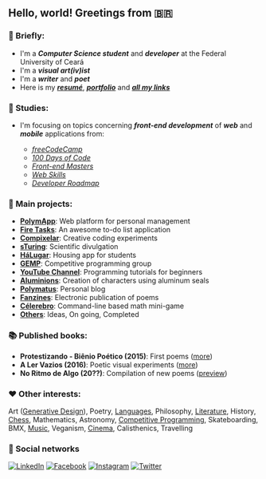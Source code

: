 ## Hello, world! Greetings from 🇧🇷

### 📌 Briefly:

- I'm a ***Computer Science student*** and ***developer*** at the Federal University of Ceará
- I'm a ***visual art(iv)ist***
- I'm a ***writer*** and ***poet***
- Here is my ***[resumé](https://drive.google.com/file/d/1bOFjCfhoyabvcZ7LXf5T3EtY9h6umsaR/view)***, ***[portfolio](https://danielbrito.github.io/home/)*** and ***[all my links](https://allmylinks.com/danielbrito)***

### 🎯 Studies:

- I'm focusing on topics concerning ***front-end development*** of ***web*** and ***mobile*** applications from:

  - *[freeCodeCamp](https://www.freecodecamp.org/learn)*
  - *[100 Days of Code](https://github.com/nas5w/100-days-of-code-frontend)*
  - *[Front-end Masters](https://frontendmasters.com/books/front-end-handbook/2019/)*
  - *[Web Skills](https://andreasbm.github.io/web-skills/)*
  - *[Developer Roadmap](https://roadmap.sh/)*

### 🚀 Main projects:

- **[PolymApp](https://github.com/DanielBrito/polymapp)**: Web platform for personal management
- **[Fire Tasks](https://github.com/DanielBrito/fire-tasks)**: An awesome to-do list application
- **[Compixelar](https://github.com/DanielBrito/creative-coding-experiments)**: Creative coding experiments
- **[sTuring](https://github.com/DanielBrito/sturing)**: Scientific divulgation
- **[HáLugar](https://github.com/HaLugar)**: Housing app for students
- **[GEMP](https://github.com/GEMP-UFC-Crateus)**: Competitive programming group
- **[YouTube Channel](https://www.youtube.com/user/59336197)**: Programming tutorials for beginners
- **[Aluminions](https://www.instagram.com/aluminions.13/)**: Creation of characters using aluminum seals
- **[Polymatus](http://daniel-brito.blogspot.com.br/)**: Personal blog
- **[Fanzines](https://issuu.com/daniel.brito)**: Electronic publication of poems 
- **[Célerebro](https://github.com/DanielBrito/celerebro)**: Command-line based math mini-game
- **[Others](https://github.com/DanielBrito?tab=projects)**: Ideas, On going, Completed

### 📚 Published books:

- **Protestizando - Biênio Poético (2015)**: First poems ([more](https://danielbrito.github.io/home/#/books))
- **A Ler Vazios (2016)**: Poetic visual experiments ([more](https://danielbrito.github.io/home/#/books))
- **No Ritmo de Algo (20??)**: Compilation of new poems ([preview](https://github.com/DanielBrito/no-ritmo-de-algo))

<!--
### 💡 Learning the basics. Learning by doing. Applying knowledge:
- **Programming Languages**: [C](https://github.com/DanielBrito/celerebro), [C++](https://github.com/DanielBrito/competitive-programming), [Java](https://github.com/HaLugar), JavaScript, Python, [Processing](https://github.com/DanielBrito/creative-coding-experiments) 
- **Front-end and Mobile**: [HTML](https://danielbrito.github.io/), [CSS](https://danielbrito.github.io/), [ReactJS](https://danielbrito.github.io/home/), JQuery, Redux, TypeScript, [Android](https://github.com/HaLugar), Retrofit, [Material-UI](https://github.com/DanielBrito/polymapp), [Bootstrap](https://danielbrito.github.io/), [Styled Components](https://github.com/DanielBrito/fire-tasks), Sass 
- **Design**: Photoshop, GIMP, Krita, Inkscape, [Figma](https://www.figma.com/file/nrOHovKVJ6cME8ZrqJWjVy/PolymApp), [Balsamiq](https://github.com/DanielBrito/ufc/tree/master/Intera%C3%A7%C3%A3o%20Humano-Computador), Draw.io, [Blender](https://www.youtube.com/watch?v=M_IkGl3AcqE) 
- **Back-end and DevOps**: Spring Framework, REST, MySQL, Flyway, [Firebase](https://github.com/HaLugar), Docker 
- **Versioning**: Git, GitLab, GitHub 
- **Tools**: VSCode, Postman, MySQL Workbench 
- **Languages**: English, French
-->

<!--
### 👀 What I'm reading:
- [Guide to Competitive Programming - Learning and Improving Algorithms Through Contests](https://link.springer.com/book/10.1007/978-3-319-72547-5) (Antii Laaksonen)
- [Processing: Creative Coding and Computational Art](https://books.google.com.br/books/about/Processing.html?id=TKgfVpWPb0sC&printsec=frontcover&source=kp_read_button&redir_esc=y#v=onepage&q&f=false) (Ira Greenberg)
-->

<!--
### 🧠 What I intend to learn (when possible):
- **Programming Languages**: C#, Kotlin
- **Front-end and Mobile**: JUnit, Jest, Next.js, Gatsby, Gulp, Puppeteer, Material Design, Semantic UI, Materialize, Tailwind CSS, Foundation, Bulma, Ant Design, Electron, React Native, MobX, Immer, Storybook, Vue.js, Angular, Flutter, HAML, CoffeeScript, p5.js, three.js, JWT, SEO
- **Design**: Adobe Illustrator, Adobe XD
- **Back-end and DevOps**: Node.js, GraphQL, Realm, GitHub Actions, Jenkins, Cypress, Shell Script  
- **Hardware and OS**: Kali Linux, Arduino
- **Computer Graphics**: OpenFrameworks, Cinder
- **Tools**: Unity, Construct
- **Languages**: Spanish, Italian
-->

### ❤️ Other interests:

Art ([Generative Design](https://github.com/DanielBrito/generative-design)), Poetry, [Languages](https://www.duolingo.com/DanBrito41), Philosophy, [Literature](https://www.skoob.com.br/usuario/1021319-dan), History, [Chess](https://lichess.org/@/danielbrito41), Mathematics, Astronomy, [Competitive Programming](https://github.com/DanielBrito/competitive-programming), Skateboarding, BMX, [Music](https://open.spotify.com/user/xb93kruabsjskn5chjqo127ep), Veganism, [Cinema](https://filmow.com/usuario/daniel_brito/), Calisthenics, Travelling

### 🤝 Social networks

[![LinkedIn](https://img.shields.io/static/v1?label=&message=LinkedIn%20&color=2867B2&logo=LinkedIn&style=flat-square&logoColor=white)](https://www.linkedin.com/in/daniel-brito)
[![Facebook](https://img.shields.io/static/v1?label=&message=Facebook%20&color=0078FF&logo=Facebook&style=flat-square&logoColor=white)](https://www.facebook.com/daniel.brito.jumper)
[![Instagram](https://img.shields.io/static/v1?label=&message=Instagram%20&color=ff69b4&logo=Instagram&style=flat-square&logoColor=white)](https://www.instagram.com/danielbrito41/)
[![Twitter](https://img.shields.io/static/v1?label=&message=Twitter%20&color=1DA1F2&logo=Twitter&style=flat-square&logoColor=white)](https://twitter.com/danielhbrito)
